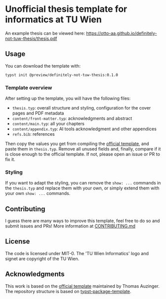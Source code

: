 # Unofficial thesis template for informatics at TU Wien

An example thesis can be viewed here: https://otto-aa.github.io/definitely-not-tuw-thesis/thesis.pdf

## Usage

You can download the template with:

```bash
typst init @preview/definitely-not-tuw-thesis:0.1.0
```

### Template overview

After setting up the template, you will have the following files:

- `thesis.typ`: overall structure and styling, configuration for the cover pages and PDF metadata
- `content/front-matter.typ`: acknowledgments and abstract
- `content/main.typ`: all your chapters
- `content/appendix.typ`: AI tools acknowledgment and other appendices
- `refs.bib`: references

Then copy the values you get from compiling the [official template](https://gitlab.com/ThomasAUZINGER/vutinfth), and paste them in `thesis.typ`. Remove all unused fields and, finally, compare if it is close enough to the official template. If not, please open an issue or PR to fix it.

### Styling

If you want to adapt the styling, you can remove the `show: ...` commands in the `thesis.typ` and replace them with your own, or simply extend them with your own `show: ...` commands.

## Contributing

I guess there are many ways to improve this template, feel free to do so and submit issues and PRs! More information at [CONTRIBUTING.md](https://github.com/Otto-AA/unofficial-tu-wien-thesis-template/blob/main/CONTRIBUTING.md)

## License

The code is licensed under MIT-0. The 'TU Wien Informatics' logo and signet are copyright of the TU Wien.

## Acknowledgments

This work is based on the [official template](https://gitlab.com/ThomasAUZINGER/vutinfth) maintained by Thomas Auzinger. The repository structure is based on [typst-package-template](https://github.com/typst-community/typst-package-template).
